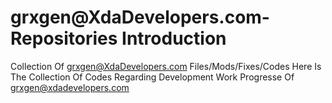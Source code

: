 #  grxgen@XdaDevelopers.com- Repositories Introduction
Collection Of grxgen@XdaDevelopers.com Files/Mods/Fixes/Codes
Here Is The Collection Of Codes Regarding Development Work Progresse Of grxgen@xdadevelopers.com
